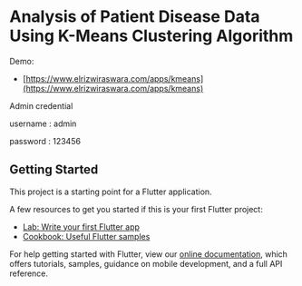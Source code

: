 # Analysis of Patient Disease Data Using K-Means Clustering Algorithm

Demo:
- [https://www.elrizwiraswara.com/apps/kmeans](https://www.elrizwiraswara.com/apps/kmeans)

Admin credential

username : admin

password : 123456

## Getting Started

This project is a starting point for a Flutter application.

A few resources to get you started if this is your first Flutter project:

- [Lab: Write your first Flutter app](https://flutter.dev/docs/get-started/codelab)
- [Cookbook: Useful Flutter samples](https://flutter.dev/docs/cookbook)

For help getting started with Flutter, view our
[online documentation](https://flutter.dev/docs), which offers tutorials,
samples, guidance on mobile development, and a full API reference.
